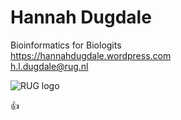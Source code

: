 # Hannah Dugdale<br>
Bioinformatics for Biologits<br>
https://hannahdugdale.wordpress.com<br>
h.l.dugdale@rug.nl<br>

![RUG logo](https://www.rug.nl/about-ug/practical-matters/huisstijl/huisstijl-basiselementen/images/rugr_logonl_rood_rgb-web.png)

:+1:
